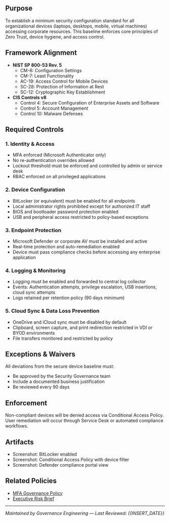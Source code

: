 

## Purpose
To establish a minimum security configuration standard for all organizational devices (laptops, desktops, mobile, virtual machines) accessing corporate resources. This baseline enforces core principles of Zero Trust, device hygiene, and access control.

## Framework Alignment
- **NIST SP 800-53 Rev. 5**
  - CM-6: Configuration Settings
  - CM-7: Least Functionality
  - AC-19: Access Control for Mobile Devices
  - SC-28: Protection of Information at Rest
  - SC-12: Cryptographic Key Establishment
- **CIS Controls v8**
  - Control 4: Secure Configuration of Enterprise Assets and Software
  - Control 5: Account Management
  - Control 10: Malware Defenses

## Required Controls

### 1. Identity & Access
- MFA enforced (Microsoft Authenticator only)
- No re-authentication overrides allowed
- Lockout threshold must be enforced and controlled by admin or service desk
- RBAC enforced on all privileged applications

### 2. Device Configuration
- BitLocker (or equivalent) must be enabled for all endpoints
- Local administrator rights prohibited except for authorized IT staff
- BIOS and bootloader password protection enabled
- USB and peripheral access restricted to policy-based exceptions

### 3. Endpoint Protection
- Microsoft Defender or corporate AV must be installed and active
- Real-time protection and auto-remediation enabled
- Device must pass compliance checks before accessing any enterprise application

### 4. Logging & Monitoring
- Logging must be enabled and forwarded to central log collector
- Events: Authentication attempts, privilege escalation, USB insertions, cloud sync attempts
- Logs retained per retention policy (90 days minimum)

### 5. Cloud Sync & Data Loss Prevention
- OneDrive and iCloud sync must be disabled by default
- Clipboard, screen capture, and print redirection restricted in VDI or BYOD environments
- File transfers monitored and restricted by policy

## Exceptions & Waivers
All deviations from the secure device baseline must:
- Be approved by the Security Governance team
- Include a documented business justification
- Be reviewed every 90 days

## Enforcement
Non-compliant devices will be denied access via Conditional Access Policy.
User remediation will occur through Service Desk or automated compliance workflows.

## Artifacts
- Screenshot: BitLocker enabled
- Screenshot: Conditional Access Policy with device filter
- Screenshot: Defender compliance portal view

## Related Policies
- [MFA Governance Policy](../MFA_Governance/README.md)
- [Executive Risk Brief](../Executive_Risk_Brief/README.md)

---
*Maintained by Governance Engineering — Last Reviewed: {{INSERT_DATE}}*
